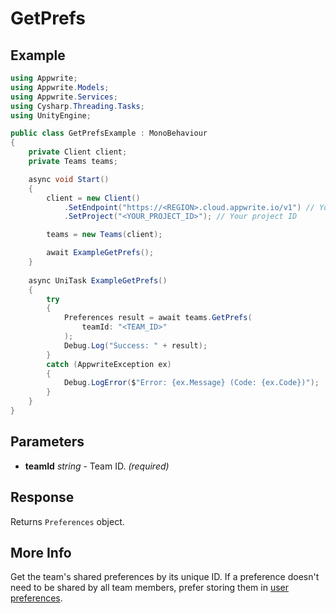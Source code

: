 # GetPrefs

## Example

```csharp
using Appwrite;
using Appwrite.Models;
using Appwrite.Services;
using Cysharp.Threading.Tasks;
using UnityEngine;

public class GetPrefsExample : MonoBehaviour
{
    private Client client;
    private Teams teams;

    async void Start()
    {
        client = new Client()
            .SetEndpoint("https://<REGION>.cloud.appwrite.io/v1") // Your API Endpoint
            .SetProject("<YOUR_PROJECT_ID>"); // Your project ID

        teams = new Teams(client);

        await ExampleGetPrefs();
    }
    
    async UniTask ExampleGetPrefs()
    {
        try
        {
            Preferences result = await teams.GetPrefs(
                teamId: "<TEAM_ID>"
            );
            Debug.Log("Success: " + result);
        }
        catch (AppwriteException ex)
        {
            Debug.LogError($"Error: {ex.Message} (Code: {ex.Code})");
        }
    }
}
```

## Parameters

- **teamId** *string* - Team ID. *(required)* 

## Response

Returns `Preferences` object.
## More Info

Get the team&#039;s shared preferences by its unique ID. If a preference doesn&#039;t need to be shared by all team members, prefer storing them in [user preferences](https://appwrite.io/docs/references/cloud/client-web/account#getPrefs).
